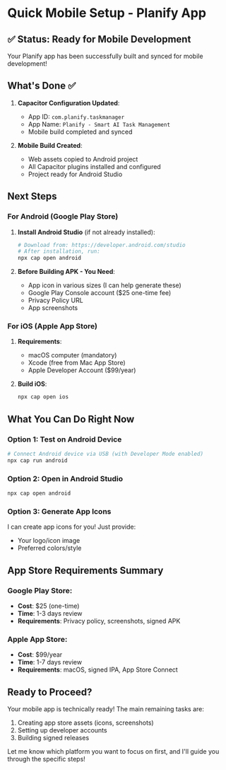 # Quick Mobile Setup - Planify App

## ✅ Status: Ready for Mobile Development

Your Planify app has been successfully built and synced for mobile development!

## What's Done ✅

1. **Capacitor Configuration Updated**:
   - App ID: `com.planify.taskmanager`
   - App Name: `Planify - Smart AI Task Management`
   - Mobile build completed and synced

2. **Mobile Build Created**: 
   - Web assets copied to Android project
   - All Capacitor plugins installed and configured
   - Project ready for Android Studio

## Next Steps

### For Android (Google Play Store)

1. **Install Android Studio** (if not already installed):
   ```bash
   # Download from: https://developer.android.com/studio
   # After installation, run:
   npx cap open android
   ```

2. **Before Building APK - You Need**:
   - App icon in various sizes (I can help generate these)
   - Google Play Console account ($25 one-time fee)
   - Privacy Policy URL
   - App screenshots

### For iOS (Apple App Store)

1. **Requirements**:
   - macOS computer (mandatory)
   - Xcode (free from Mac App Store)
   - Apple Developer Account ($99/year)

2. **Build iOS**:
   ```bash
   npx cap open ios
   ```

## What You Can Do Right Now

### Option 1: Test on Android Device
```bash
# Connect Android device via USB (with Developer Mode enabled)
npx cap run android
```

### Option 2: Open in Android Studio
```bash
npx cap open android
```

### Option 3: Generate App Icons
I can create app icons for you! Just provide:
- Your logo/icon image
- Preferred colors/style

## App Store Requirements Summary

### Google Play Store:
- **Cost**: $25 (one-time)
- **Time**: 1-3 days review
- **Requirements**: Privacy policy, screenshots, signed APK

### Apple App Store:
- **Cost**: $99/year
- **Time**: 1-7 days review  
- **Requirements**: macOS, signed IPA, App Store Connect

## Ready to Proceed?

Your mobile app is technically ready! The main remaining tasks are:
1. Creating app store assets (icons, screenshots)
2. Setting up developer accounts
3. Building signed releases

Let me know which platform you want to focus on first, and I'll guide you through the specific steps!